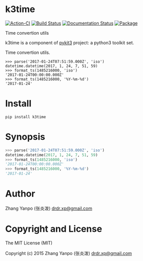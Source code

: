 # k3time

[![Action-CI](https://github.com/pykit3/k3time/actions/workflows/python-package.yml/badge.svg)](https://github.com/pykit3/k3time/actions/workflows/python-package.yml)
[![Build Status](https://travis-ci.com/pykit3/k3time.svg?branch=master)](https://travis-ci.com/pykit3/k3time)
[![Documentation Status](https://readthedocs.org/projects/k3time/badge/?version=stable)](https://k3time.readthedocs.io/en/stable/?badge=stable)
[![Package](https://img.shields.io/pypi/pyversions/k3time)](https://pypi.org/project/k3time)

Time convertion utils

k3time is a component of [pykit3] project: a python3 toolkit set.


Time convertion utils.

    >>> parse('2017-01-24T07:51:59.000Z', 'iso')
    datetime.datetime(2017, 1, 24, 7, 51, 59)
    >>> format_ts(1485216000, 'iso')
    '2017-01-24T00:00:00.000Z'
    >>> format_ts(1485216000, '%Y-%m-%d')
    '2017-01-24'




# Install

```
pip install k3time
```

# Synopsis

```python
>>> parse('2017-01-24T07:51:59.000Z', 'iso')
datetime.datetime(2017, 1, 24, 7, 51, 59)
>>> format_ts(1485216000, 'iso')
'2017-01-24T00:00:00.000Z'
>>> format_ts(1485216000, '%Y-%m-%d')
'2017-01-24'
```

#   Author

Zhang Yanpo (张炎泼) <drdr.xp@gmail.com>

#   Copyright and License

The MIT License (MIT)

Copyright (c) 2015 Zhang Yanpo (张炎泼) <drdr.xp@gmail.com>


[pykit3]: https://github.com/pykit3